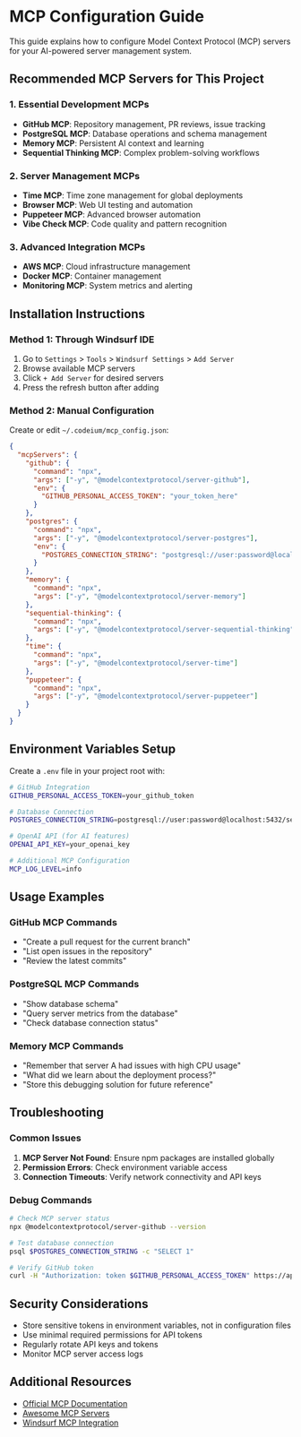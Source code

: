 # MCP Configuration Guide

This guide explains how to configure Model Context Protocol (MCP) servers for your AI-powered server management system.

## Recommended MCP Servers for This Project

### 1. Essential Development MCPs
- **GitHub MCP**: Repository management, PR reviews, issue tracking
- **PostgreSQL MCP**: Database operations and schema management
- **Memory MCP**: Persistent AI context and learning
- **Sequential Thinking MCP**: Complex problem-solving workflows

### 2. Server Management MCPs
- **Time MCP**: Time zone management for global deployments
- **Browser MCP**: Web UI testing and automation
- **Puppeteer MCP**: Advanced browser automation
- **Vibe Check MCP**: Code quality and pattern recognition

### 3. Advanced Integration MCPs
- **AWS MCP**: Cloud infrastructure management
- **Docker MCP**: Container management
- **Monitoring MCP**: System metrics and alerting

## Installation Instructions

### Method 1: Through Windsurf IDE
1. Go to `Settings` > `Tools` > `Windsurf Settings` > `Add Server`
2. Browse available MCP servers
3. Click `+ Add Server` for desired servers
4. Press the refresh button after adding

### Method 2: Manual Configuration
Create or edit `~/.codeium/mcp_config.json`:

```json
{
  "mcpServers": {
    "github": {
      "command": "npx",
      "args": ["-y", "@modelcontextprotocol/server-github"],
      "env": {
        "GITHUB_PERSONAL_ACCESS_TOKEN": "your_token_here"
      }
    },
    "postgres": {
      "command": "npx",
      "args": ["-y", "@modelcontextprotocol/server-postgres"],
      "env": {
        "POSTGRES_CONNECTION_STRING": "postgresql://user:password@localhost:5432/dbname"
      }
    },
    "memory": {
      "command": "npx",
      "args": ["-y", "@modelcontextprotocol/server-memory"]
    },
    "sequential-thinking": {
      "command": "npx",
      "args": ["-y", "@modelcontextprotocol/server-sequential-thinking"]
    },
    "time": {
      "command": "npx",
      "args": ["-y", "@modelcontextprotocol/server-time"]
    },
    "puppeteer": {
      "command": "npx",
      "args": ["-y", "@modelcontextprotocol/server-puppeteer"]
    }
  }
}
```

## Environment Variables Setup

Create a `.env` file in your project root with:

```bash
# GitHub Integration
GITHUB_PERSONAL_ACCESS_TOKEN=your_github_token

# Database Connection
POSTGRES_CONNECTION_STRING=postgresql://user:password@localhost:5432/server_management

# OpenAI API (for AI features)
OPENAI_API_KEY=your_openai_key

# Additional MCP Configuration
MCP_LOG_LEVEL=info
```

## Usage Examples

### GitHub MCP Commands
- "Create a pull request for the current branch"
- "List open issues in the repository"
- "Review the latest commits"

### PostgreSQL MCP Commands
- "Show database schema"
- "Query server metrics from the database"
- "Check database connection status"

### Memory MCP Commands
- "Remember that server A had issues with high CPU usage"
- "What did we learn about the deployment process?"
- "Store this debugging solution for future reference"

## Troubleshooting

### Common Issues
1. **MCP Server Not Found**: Ensure npm packages are installed globally
2. **Permission Errors**: Check environment variable access
3. **Connection Timeouts**: Verify network connectivity and API keys

### Debug Commands
```bash
# Check MCP server status
npx @modelcontextprotocol/server-github --version

# Test database connection
psql $POSTGRES_CONNECTION_STRING -c "SELECT 1"

# Verify GitHub token
curl -H "Authorization: token $GITHUB_PERSONAL_ACCESS_TOKEN" https://api.github.com/user
```

## Security Considerations

- Store sensitive tokens in environment variables, not in configuration files
- Use minimal required permissions for API tokens
- Regularly rotate API keys and tokens
- Monitor MCP server access logs

## Additional Resources

- [Official MCP Documentation](https://modelcontextprotocol.io/)
- [Awesome MCP Servers](https://github.com/wong2/awesome-mcp-servers)
- [Windsurf MCP Integration](https://docs.windsurf.com/windsurf/cascade/mcp)
